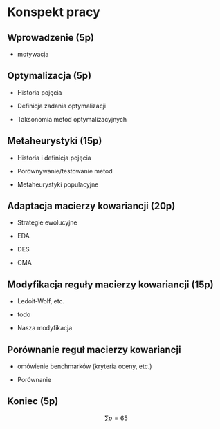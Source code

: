 # Konspekt pracy

## Wprowadzenie (5p)

- motywacja

## Optymalizacja (5p)

- Historia pojęcia

- Definicja zadania optymalizacji

- Taksonomia metod optymalizacyjnych

## Metaheurystyki (15p)

- Historia i definicja pojęcia

- Porównywanie/testowanie metod

- Metaheurystyki populacyjne

## Adaptacja macierzy kowariancji (20p)

- Strategie ewolucyjne

- EDA
- DES
- CMA

## Modyfikacja reguły macierzy kowariancji (15p)

- Ledoit-Wolf, etc.

- todo

- Nasza modyfikacja

## Porównanie reguł macierzy kowariancji

- omówienie benchmarków (kryteria oceny, etc.)

- Porównanie

## Koniec (5p)

$$\sum p = 65 $$
